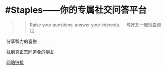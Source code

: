 #Staples——你的专属社交问答平台  
========  
>> Raise your questions, answer your interests.   
  
  与好友一起玩耍测试
  
  分享智力的喜悦
  
  找到真正志同道合的朋友  
  
  [网站链接](http://staples.applinzi.com)
